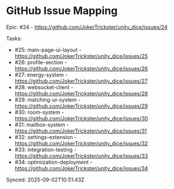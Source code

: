 # GitHub Issue Mapping

Epic: #24 - https://github.com/JokerTrickster/unity_dice/issues/24

Tasks:
- #25: main-page-ui-layout - https://github.com/JokerTrickster/unity_dice/issues/25
- #26: profile-section - https://github.com/JokerTrickster/unity_dice/issues/26
- #27: energy-system - https://github.com/JokerTrickster/unity_dice/issues/27
- #28: websocket-client - https://github.com/JokerTrickster/unity_dice/issues/28
- #29: matching-ui-system - https://github.com/JokerTrickster/unity_dice/issues/29
- #30: room-system - https://github.com/JokerTrickster/unity_dice/issues/30
- #31: mailbox-system - https://github.com/JokerTrickster/unity_dice/issues/31
- #32: settings-extension - https://github.com/JokerTrickster/unity_dice/issues/32
- #33: integration-testing - https://github.com/JokerTrickster/unity_dice/issues/33
- #34: optimization-deployment - https://github.com/JokerTrickster/unity_dice/issues/34

Synced: 2025-09-02T10:51:43Z
